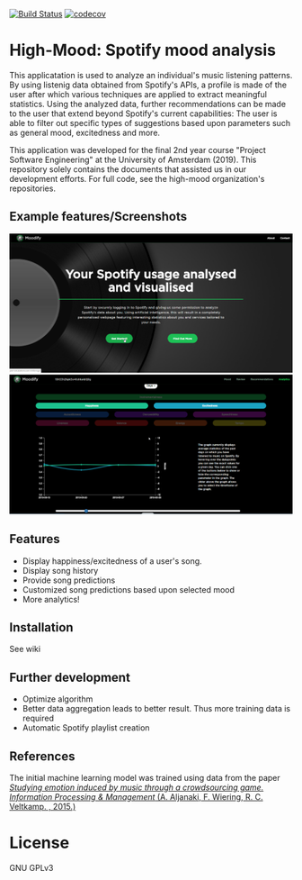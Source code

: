 [![Build Status](https://travis-ci.com/high-mood/PSE-WEB.svg?branch=master)](https://travis-ci.com/high-mood/PSE-WEB) [![codecov](https://codecov.io/gh/high-mood/PSE-WEB/branch/master/graph/badge.svg)](https://codecov.io/gh/highmood/PSE_WEB)

# High-Mood: Spotify mood analysis

This applicatation is used to analyze an individual's music listening patterns. By using listenig data obtained from Spotify's APIs, a profile is made of the user after which various techniques are applied to extract meaningful statistics. Using the analyzed data, further recommendations can be made to the user that extend beyond Spotify's current capabilities: The user is able to filter out specific types of suggestions based upon parameters such as general mood, excitedness and more.

This application was developed for the final 2nd year course "Project Software Engineering" at the University of Amsterdam (2019). This repository solely contains the documents that assisted us in our development efforts. For full code, see the high-mood organization's repositories.

## Example features/Screenshots

![alt text](1.png "Logo Title Text 1")
![alt text](2.png "Logo Title Text 1")

## Features
- Display happiness/excitedness of a user's song.
- Display song history
- Provide song predictions
- Customized song predictions based upon selected mood
- More analytics!

## Installation
See wiki



## Further development
- Optimize algorithm
- Better data aggregation leads to better result. Thus more training data is required
- Automatic Spotify playlist creation

## References
The initial machine learning model was trained using data from the paper
[_Studying emotion induced by music through a crowdsourcing game. Information Processing & Management_ (A. Aljanaki, F. Wiering, R. C. Veltkamp. , 2015.)](http://www2.projects.science.uu.nl/memotion/emotifydata/)

# License
GNU GPLv3
